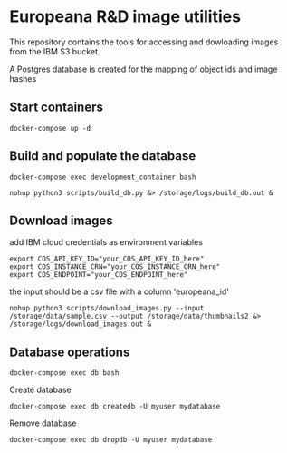 # Europeana R&D image utilities

This repository contains the tools for accessing and dowloading images from the IBM S3 bucket. 

A Postgres database is created for the mapping of object ids and image hashes


## Start containers

```shell
docker-compose up -d
```

## Build and populate the database

```shell
docker-compose exec development_container bash
```

```shell
nohup python3 scripts/build_db.py &> /storage/logs/build_db.out &
```
## Download images

add IBM cloud credentials as environment variables

```shell
export COS_API_KEY_ID="your_COS_API_KEY_ID_here"
export COS_INSTANCE_CRN="your_COS_INSTANCE_CRN_here"
export COS_ENDPOINT="your_COS_ENDPOINT_here"
```

the input should be a csv file with a column 'europeana_id'

```shell
nohup python3 scripts/download_images.py --input /storage/data/sample.csv --output /storage/data/thumbnails2 &> /storage/logs/download_images.out &
```


## Database operations

```shell
docker-compose exec db bash
```

Create database

```shell
docker-compose exec db createdb -U myuser mydatabase
```
Remove database

```shell
docker-compose exec db dropdb -U myuser mydatabase
```

